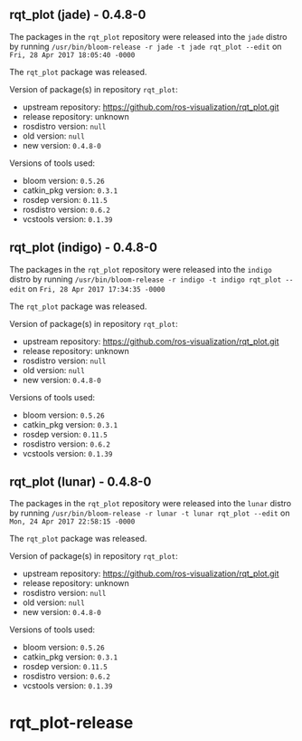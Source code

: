 ## rqt_plot (jade) - 0.4.8-0

The packages in the `rqt_plot` repository were released into the `jade` distro by running `/usr/bin/bloom-release -r jade -t jade rqt_plot --edit` on `Fri, 28 Apr 2017 18:05:40 -0000`

The `rqt_plot` package was released.

Version of package(s) in repository `rqt_plot`:

- upstream repository: https://github.com/ros-visualization/rqt_plot.git
- release repository: unknown
- rosdistro version: `null`
- old version: `null`
- new version: `0.4.8-0`

Versions of tools used:

- bloom version: `0.5.26`
- catkin_pkg version: `0.3.1`
- rosdep version: `0.11.5`
- rosdistro version: `0.6.2`
- vcstools version: `0.1.39`


## rqt_plot (indigo) - 0.4.8-0

The packages in the `rqt_plot` repository were released into the `indigo` distro by running `/usr/bin/bloom-release -r indigo -t indigo rqt_plot --edit` on `Fri, 28 Apr 2017 17:34:35 -0000`

The `rqt_plot` package was released.

Version of package(s) in repository `rqt_plot`:

- upstream repository: https://github.com/ros-visualization/rqt_plot.git
- release repository: unknown
- rosdistro version: `null`
- old version: `null`
- new version: `0.4.8-0`

Versions of tools used:

- bloom version: `0.5.26`
- catkin_pkg version: `0.3.1`
- rosdep version: `0.11.5`
- rosdistro version: `0.6.2`
- vcstools version: `0.1.39`


## rqt_plot (lunar) - 0.4.8-0

The packages in the `rqt_plot` repository were released into the `lunar` distro by running `/usr/bin/bloom-release -r lunar -t lunar rqt_plot --edit` on `Mon, 24 Apr 2017 22:58:15 -0000`

The `rqt_plot` package was released.

Version of package(s) in repository `rqt_plot`:

- upstream repository: https://github.com/ros-visualization/rqt_plot.git
- release repository: unknown
- rosdistro version: `null`
- old version: `null`
- new version: `0.4.8-0`

Versions of tools used:

- bloom version: `0.5.26`
- catkin_pkg version: `0.3.1`
- rosdep version: `0.11.5`
- rosdistro version: `0.6.2`
- vcstools version: `0.1.39`


# rqt_plot-release
